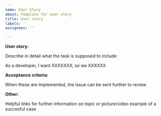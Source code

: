 ```yaml
---
name: User Story
about: Template for user story
title: User story 
labels: ''
assignees: ''

---
```


**User story:**

Describe in detail what the task is supposed to include

As a developer, I want XXXXXXX, so we XXXXXX

**Acceptance criteria:**

When these are implemented, the issue can be sent further to review

**Other:**

Helpful links for further information on topic or picture/video example of a succesful case

